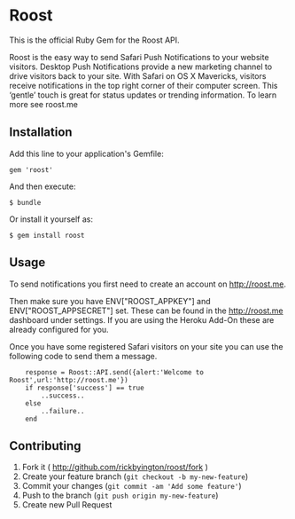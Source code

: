 # Roost

This is the official Ruby Gem for the Roost API.

Roost is the easy way to send Safari Push Notifications to your website visitors.
Desktop Push Notifications provide a new marketing channel to drive visitors back to your site.
With Safari on OS X Mavericks, visitors receive notifications in the top right corner of their computer screen.
This ‘gentle’ touch is great for status updates or trending information. To learn more see roost.me


## Installation

Add this line to your application's Gemfile:

    gem 'roost'

And then execute:

    $ bundle

Or install it yourself as:

    $ gem install roost

## Usage

To send notifications you first need to create an account on http://roost.me.

Then make sure you have ENV["ROOST_APPKEY"] and ENV["ROOST_APPSECRET"] set.
These can be found in the http://roost.me dashboard under settings.
If you are using the Heroku Add-On these are already configured for you.

Once you have some registered Safari visitors on your site you can use the following code to send them a message.
```
    response = Roost::API.send({alert:'Welcome to Roost',url:'http://roost.me'})
    if response['success'] == true
        ..success..
    else
        ..failure..
    end
```

## Contributing

1. Fork it ( http://github.com/rickbyington/roost/fork )
2. Create your feature branch (`git checkout -b my-new-feature`)
3. Commit your changes (`git commit -am 'Add some feature'`)
4. Push to the branch (`git push origin my-new-feature`)
5. Create new Pull Request
